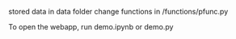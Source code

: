 stored data in data folder
change functions in /functions/pfunc.py

To open the webapp, run demo.ipynb or demo.py